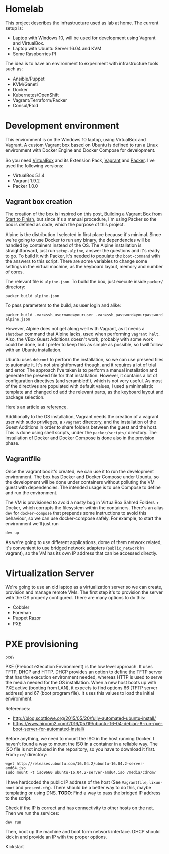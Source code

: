 
# Homelab

This project describes the infrastructure used as lab at home. The current setup is:

- Laptop with Windows 10, will be used for development using Vagrant and VirtualBox.
- Laptop with Ubuntu Server 16.04 and KVM
- Some Raspberries PI

The idea is to have an environment to experiment with infrastructure tools such as:

- Ansible/Puppet
- KVM/Ganeti
- Docker
- Kubernetes/OpenShift
- Vagrant/Terraform/Packer
- Consul/Etcd

# Development environment

This environment is on the Windows 10 laptop, using VirtualBox and Vagrant. A custom Vagrant box based on Ubuntu
is defined to run a Linux environment with Docker Engine and Docker Compose for development.

So you need [VirtualBox](https://www.virtualbox.org/wiki/Downloads) and its Extension Pack, [Vagrant](http://www.vagrantup.com/downloads.html) and [Packer](https://www.packer.io/downloads.html).
I've used the following versions:

- VirtualBox 5.1.4
- Vagrant 1.9.2
- Packer 1.0.0

## Vagrant box creation

The creation of the box is inspired on this post, [Building a Vagrant Box from Start to Finish](https://blog.engineyard.com/2014/building-a-vagrant-box), but since it's a 
manual procedure, I'm using Packer so the box is defined as code, which the purpose of this project.

Alpine is the distribution I selected in first place because it's minimal. Since we're going to use Docker to run any binary, the dependencies will be handled by containers instead of the OS. The Alpine installation is straightforward, just run `setup-alpine`, answer the questions and it's ready to go. To build it with Packer, it's needed to populate the `boot-command` with the answers to this script. There are some variables to change some settings in the virtual machine, as the keyboard layout, memory and number of cores. 

The relevant file is `alpine.json`. To build the box, just execute inside `packer/` directory:

```
packer build alpine.json
```

To pass parameters to the build, as user login and alike:

```
packer build -var=ssh_username=youruser -var=ssh_password=yourpassword alpine.json
```

However, Alpine does not get along well with Vagrant, as it needs a `shutdown` command that Alpine lacks, used when performing `vagrant halt`. Also, the VBox Guest Additions doesn't work, probably with some work could be done, but I prefer to keep this as simple as possible, so I will follow with an Ubuntu installation.

Ubuntu uses `debconf` to perform the installation, so we can use preseed files to automate it. It's not straightforward though, and it requires a lot of trial and error. The approach I've taken is to perform a manual installation and generate the preseed file for that installation. However, it contains a lot of configuration directives (and scrambled!), which is not very useful. As most of the directives are populated with default values, I used a minimalistic template and changed od add the relevant parts, as the keyboard layout and package selection.

Here's an article as [reference](http://kappataumu.com/articles/creating-an-Ubuntu-VM-with-packer.html).

Additionally to the OS installation, Vagrant needs the creation of a vagrant user with sudo privileges, a `/vagrant` directory, and the installation of the Guest Additions in order to share folders between the guest and the host. This is done using shell scripts, under the `packer/scripts/` directory. The installation of Docker and Docker Compose is done also in the provision phase.

## Vagrantfile

Once the vagrant box it's created, we can use it to run the development environment. The box has Docker and Docker Compose under Ubuntu, so the development will be done under containers without polluting the VM guest with dependencies. The intended usage is to use Compose to define and run the environment.

The VM is provisioned to avoid a nasty bug in VirtualBox Sahred Folders + Docker, which corrupts the filesystem within the containers. There's an alias `dev` for `docker-compose` that prepends some instructions to avoid this behaviour, so we can use docker-compose safely. For example, to start the environment we'll just run 

```
dev up
```

As we're going to use different applications, dome of them network related, it's convenient to use bridged network adapters (`public_network` in vagrant), so the VM has its own IP address that can be accessed directly.

# Virtualization Server

We're going to use an old laptop as a virtualization server so we can create, provision and manage remote VMs. The first step it's to provision the server with the OS properly configured. There are many options to do this:

- Cobbler
- Foreman
- Puppet Razor
- PXE

# PXE provisioning
`pxe\`

PXE (Preboot eXecution Environment) is the low level approach. It uses TFTP, DHCP and HTTP. DHCP provides an option to define the TFTP server that has the execution environment needed, whereas HTTP is used to serve the media needed  for the OS installation. When a new host boots up with PXE active (booting from LAN), it expects to find options 66 (TFTP server address) and 67 (boot program file). It uses this values to load the  initial environment.

References: 
- http://blog.scottlowe.org/2015/05/20/fully-automated-ubuntu-install/
- https://www.hiroom2.com/2016/05/19/ubuntu-16-04-debian-8-run-pxe-boot-server-for-automated-install/

Before anything, we need to mount the ISO in the host running Docker. I haven't found a way to mount the ISO in a container in a reliable way. The ISO file is not included in the repository, so you have to download it first. From `pxe/` directory:

```
wget http://releases.ubuntu.com/16.04.2/ubuntu-16.04.2-server-amd64.iso
sudo mount -t iso9660 ubuntu-16.04.2-server-amd64.iso /media/cdrom/
```

I have hardcoded the public IP address of the host (See `Vagrantfile`, `lixun-boot` and `preseed.cfg`). There should be a better way to do this, maybe templating or using DNS. **TODO**: Find a way to pass the bridged IP address to the script.

Check if the IP is correct and has connectivity to other hosts on the net. Then we run the services:

```
dev run
```

Then, boot up the machine and boot form network interface. DHCP should kick in and provide an IP with the proper options.




Kickstart